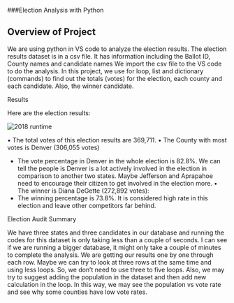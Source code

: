 ###Election Analysis with Python

## Overview of Project	

   We are using python in VS code to analyze the election results. The election results dataset is in a csv file. It has information including the Ballot ID, County names and candidate names We import the csv file to the VS code to do the analysis. In this project, we use for loop, list and dictionary (commands) to find out the totals (votes) for the election, each county and each candidate. Also, the winner candidate.

Results

Here are the election results:

![2018 runtime]( https://github.com/jkmom/Election_Analysis/blob/main/analysis/Election_results.png)

•	The total votes of this election results are 369,711.
•	The County with most votes is Denver (306,055 votes)
-	The vote percentage in Denver in the whole election is 82.8%. We can tell the people is Denver is a lot actively involved in the election in comparison to another two states. Maybe Jefferson and Aprapahoe need to encourage their citizen to get involved in the election more.
•	The winner is Diana DeGette (272,892 votes):
-	The winning percentage is 73.8%. It is considered high rate in this election and leave other competitors far behind.

Election Audit Summary

   We have three states and three candidates in our database and running the codes for this dataset is only taking less than a couple of seconds. I can see if we are running a bigger database, it might only take a couple of minutes to complete the analysis.
   We are getting our results one by one through each row. Maybe we can try to look at three rows at the same time and using less loops. So, we don’t need to use three to five loops.
   Also, we may try to suggest adding the population in the dataset and then add new calculation in the loop. In this way, we may see the population vs vote rate and see why some counties have low vote rates. 
   
	

   



